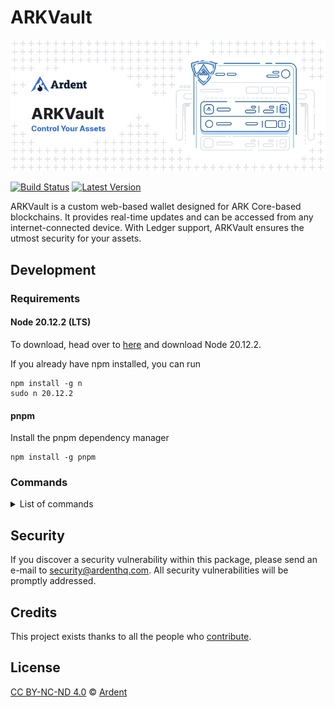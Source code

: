 # ARKVault

![ARKVault](./banner.png)

[![Build Status](https://badgen.now.sh/github/status/ArdentHQ/arkvault)](https://github.com/ArdentHQ/arkvault/actions?query=branch%3Adevelop)
[![Latest Version](https://badgen.now.sh/github/release/ArdentHQ/arkvault)](https://github.com/ArdentHQ/arkvault/releases)

ARKVault is a custom web-based wallet designed for ARK Core-based blockchains. It provides real-time updates and can be accessed from any internet-connected device. With Ledger support, ARKVault ensures the utmost security for your assets.

## Development

### Requirements

#### Node 20.12.2 (LTS)

To download, head over to [here](https://nodejs.org/en/) and download Node 20.12.2.

If you already have npm installed, you can run

```
npm install -g n
sudo n 20.12.2
```

#### pnpm

Install the pnpm dependency manager

```
npm install -g pnpm
```

### Commands

<details><summary>List of commands</summary>

```bash
# Install dependencies
pnpm install

# Execute the application. Making changes in the code, updates the application (hot reloading).
pnpm dev

# Runs linter and applies code formatting
pnpm format

# Runs linter over the files
pnpm lint

# Try to automatically fix lint errors
pnpm lint

# Try to automatically fix lint errors
pnpm prettier

# Builds the production code for the react application
pnpm build

# Run the default test switch in default watch mode
pnpm test

# Run unit tests and generate and display the coverage report
pnpm test:coverage
```

</details>

## Security

If you discover a security vulnerability within this package, please send an e-mail to security@ardenthq.com. All security vulnerabilities will be promptly addressed.

## Credits

This project exists thanks to all the people who [contribute](../../contributors).

## License

[CC BY-NC-ND 4.0](LICENSE) © [Ardent](https://ardenthq.com)
